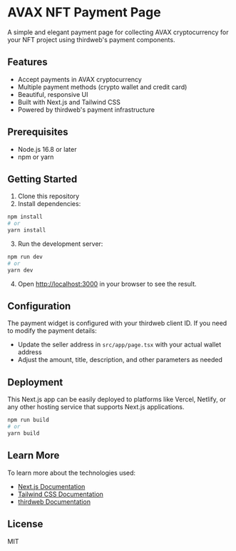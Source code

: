 # AVAX NFT Payment Page

A simple and elegant payment page for collecting AVAX cryptocurrency for your NFT project using thirdweb's payment components.

## Features

- Accept payments in AVAX cryptocurrency
- Multiple payment methods (crypto wallet and credit card)
- Beautiful, responsive UI
- Built with Next.js and Tailwind CSS
- Powered by thirdweb's payment infrastructure

## Prerequisites

- Node.js 16.8 or later
- npm or yarn

## Getting Started

1. Clone this repository
2. Install dependencies:

```bash
npm install
# or
yarn install
```

3. Run the development server:

```bash
npm run dev
# or
yarn dev
```

4. Open [http://localhost:3000](http://localhost:3000) in your browser to see the result.

## Configuration

The payment widget is configured with your thirdweb client ID. If you need to modify the payment details:

- Update the seller address in `src/app/page.tsx` with your actual wallet address
- Adjust the amount, title, description, and other parameters as needed

## Deployment

This Next.js app can be easily deployed to platforms like Vercel, Netlify, or any other hosting service that supports Next.js applications.

```bash
npm run build
# or
yarn build
```

## Learn More

To learn more about the technologies used:

- [Next.js Documentation](https://nextjs.org/docs)
- [Tailwind CSS Documentation](https://tailwindcss.com/docs)
- [thirdweb Documentation](https://portal.thirdweb.com/pay)

## License

MIT
